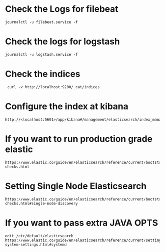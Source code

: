 # Check the Logs for filebeat 
```
journalctl -u filebeat.service -f
```
# Check the logs for logstash 

```
journalctl -u logstash.service -f
```

# Check the indices 
```
 curl -v http://localhost:9200/_cat/indices
```

# Configure the index at kibana 
```
http://<localhost:5601>/app/kibana#/management/elasticsearch/index_management/indices
```
# If you want to run production grade elastic 
```
https://www.elastic.co/guide/en/elasticsearch/reference/current/bootstrap-checks.html
```
# Setting Single Node Elasticsearch 
```
https://www.elastic.co/guide/en/elasticsearch/reference/current/bootstrap-checks.html#single-node-discovery
```
# If you want to pass extra JAVA OPTS 
```
edit /etc/default/elasticsearch
https://www.elastic.co/guide/en/elasticsearch/reference/current/setting-system-settings.html#systemd
```


